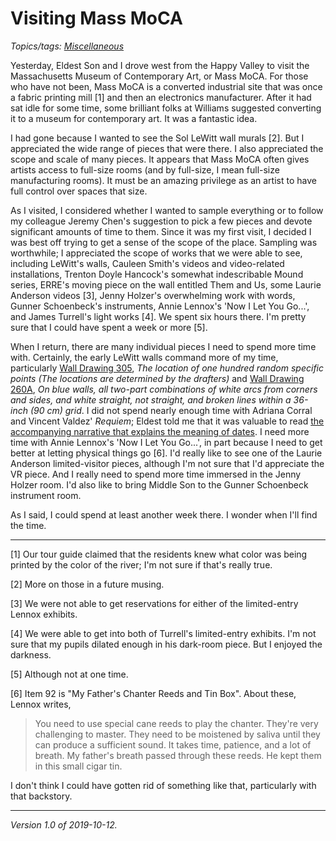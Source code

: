 Visiting Mass MoCA
==================

*Topics/tags: [Miscellaneous](index-misc)*

Yesterday, Eldest Son and I drove west from the Happy Valley to
visit the Massachusetts Museum of Contemporary Art, or Mass MoCA.
For those who have not been, Mass MoCA is a converted industrial
site that was once a fabric printing mill [1] and then an electronics
manufacturer.  After it had sat idle for some time, some brilliant folks 
at Williams suggested converting it to a museum for contemporary art.
It was a fantastic idea.

I had gone because I wanted to see the Sol LeWitt wall murals [2].
But I appreciated the wide range of pieces that were there.  I also
appreciated the scope and scale of many pieces.  It appears that
Mass MoCA often gives artists access to full-size rooms (and by
full-size, I mean full-size manufacturing rooms).  It must be an
amazing privilege as an artist to have full control over spaces
that size.

As I visited, I considered whether I wanted to sample everything
or to follow my colleague Jeremy Chen's suggestion to pick a few
pieces and devote significant amounts of time to them.  Since it
was my first visit, I decided I was best off trying to get a sense
of the scope of the place.  Sampling was worthwhile; I appreciated
the scope of works that we were able to see, including LeWitt's
walls, Cauleen Smith's videos and video-related installations,
Trenton Doyle Hancock's somewhat indescribable Mound series, ERRE's
moving piece on the wall entitled Them and Us, some Laurie Anderson
videos [3], Jenny Holzer's overwhelming work with words, Gunner
Schoenbeck's instruments, Annie Lennox's 'Now I Let You Go...', and
James Turrell's light works [4].  We spent six hours there.  I'm
pretty sure that I could have spent a week or more [5].

When I return, there are many individual pieces I need to spend
more time with.  Certainly, the early LeWitt walls command more of
my time, particularly [Wall Drawing
305](https://massmoca.org/event/walldrawing305/), _The location of
one hundred random specific points (The locations are determined
by the drafters)_ and [Wall Drawing
260A](https://massmoca.org/event/walldrawing260a/), _On blue walls,
all two-part combinations of white arcs from corners and sides, and
white straight, not straight, and broken lines within a 36-inch (90
cm) grid_.  I did not spend nearly enough time with Adriana Corral
and Vincent Valdez' _Requiem_; Eldest told me that it was valuable
to read [the accompanying narrative that explains the meaning of
dates](https://issuu.com/massmoca/docs/requiem).  I need more time
with Annie Lennox's 'Now I Let You Go...', in part because I need
to get better at letting physical things go [6].  I'd really like
to see one of the Laurie Anderson limited-visitor pieces, although
I'm not sure that I'd appreciate the VR piece.  And I really need
to spend more time immersed in the Jenny Holzer room.  I'd also
like to bring Middle Son to the Gunner Schoenbeck instrument room.

As I said, I could spend at least another week there.  I wonder when
I'll find the time.

---

[1] Our tour guide claimed that the residents knew what color was being
printed by the color of the river; I'm not sure if that's really true.

[2] More on those in a future musing.

[3] We were not able to get reservations for either of the limited-entry
Lennox exhibits.

[4] We were able to get into both of Turrell's limited-entry exhibits.
I'm not sure that my pupils dilated enough in his dark-room piece.  But
I enjoyed the darkness.

[5] Although not at one time.

[6] Item 92 is "My Father's Chanter Reeds and Tin Box".  About these, Lennox
writes,

> You need to use special cane reeds to play the chanter.  They're very
challenging to master.  They need to be moistened by saliva until they
can produce a sufficient sound.   It takes time, patience, and a lot of
breath.  My father's breath passed through these reeds.  He kept them in
this small cigar tin.

I don't think I could have gotten rid of something like that,
particularly with that backstory.

---

*Version 1.0 of 2019-10-12.*
